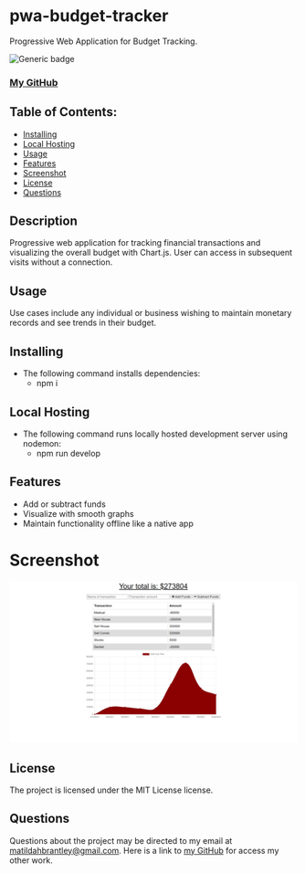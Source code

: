 # pwa-budget-tracker
Progressive Web Application for Budget Tracking.

![Generic badge](https://img.shields.io/badge/License-MIT-blue.svg)
### [My GitHub](https://github.com/matildabrantley)
## Table of Contents:
* [Installing](#installing)
* [Local Hosting](#localhosting)
* [Usage](#usage)
* [Features](#features)
* [Screenshot](#screenshot)
* [License](#license)
* [Questions](#questions)
## Description
Progressive web application for tracking financial transactions and visualizing the overall budget with Chart.js. User can access in subsequent visits without a connection.
## Usage
 Use cases include any individual or business wishing to maintain monetary records and see trends in their budget.
## Installing 
* The following command installs dependencies:
  * npm i
## Local Hosting
* The following command runs locally hosted development server using nodemon:
  * npm run develop
## Features
* Add or subtract funds
* Visualize with smooth graphs
* Maintain functionality offline like a native app
# Screenshot
![Screenshot](screenshot.png)

## License
The project is licensed under the MIT License license.
## Questions
Questions about the project may be directed to my email at matildahbrantley@gmail.com.
Here is a link to [my GitHub](https://github.com/matildabrantley) 
for access my other work.
